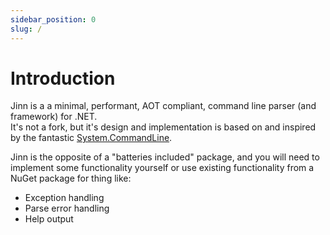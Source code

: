 ```yaml
---
sidebar_position: 0
slug: /
---
```


# Introduction

Jinn is a a minimal, performant, AOT compliant, command line parser (and framework) for .NET.  
It's not a fork, but it's design and implementation is based on and inspired by 
the fantastic [System.CommandLine](https://github.com/dotnet/command-line-api).

Jinn is the opposite of a "batteries included" package, and you will need to implement 
some functionality yourself or use existing functionality from a NuGet package for thing like:

* Exception handling
* Parse error handling
* Help output